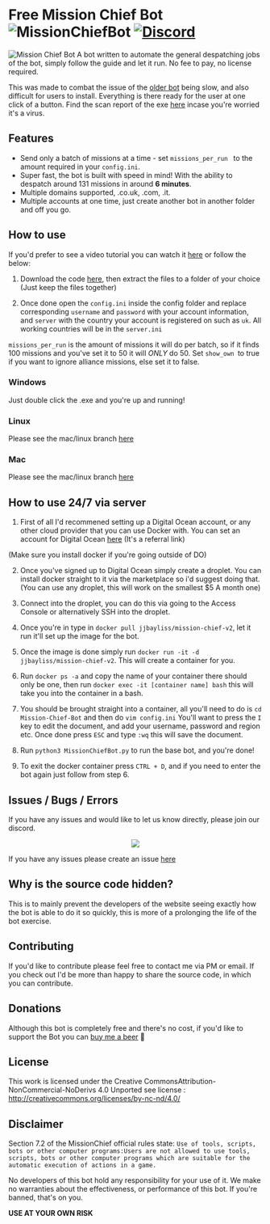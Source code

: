 # Free Mission Chief Bot ![MissionChiefBot](https://img.shields.io/github/v/release/jackbayliss/Mission-Chief-Bot.svg) [![Discord](https://img.shields.io/discord/703655404885901393.svg?label=Join%20Our%20Discord&logo=discord&logoColor=ffffff&color=7389D8&labelColor=6A7EC2)](https://discord.gg/Kp8PtPK)
![Mission Chief Bot](https://camo.githubusercontent.com/7ebf2f540206248fc4ee737e4d6989d7c4f9920e/68747470733a2f2f692e696d6775722e636f6d2f645a52336e686d2e676966)
A bot written to automate the general despatching jobs of the bot, simply follow the guide and let it run. No fee to pay, no license required.


This was made to combat the issue of the [older bot](https://github.com/codesidian/Python-MissionChiefBot) being slow, and also difficult for users to install. Everything is there ready for the user at one click of a button.
Find the scan report of the exe [here](https://www.virustotal.com/gui/file-analysis/ODM5NDNhYjMzNjgwNjI0MDQ2ZDcwNTE4ODZkOTIzNjM6MTU4Nzc3NzYwMQ==/detection) incase you're worried it's a virus. 

## Features
- Send only a batch of missions at a time - set `missions_per_run ` to the amount required in your `config.ini`.
- Super fast, the bot is built with speed in mind! With the ability to despatch around 131 missions in around **6 minutes**.
- Multiple domains supported, .co.uk, .com, .it.
- Multiple accounts at one time, just create another bot in another folder and off you go.


## How to use
If you'd prefer to see a video tutorial you can watch it [here](https://www.youtube.com/watch?v=9adxIIqONTw) or follow the below:

1. Download the code [here](https://github.com/jackbayliss/Mission-Chief-Bot/archive/master.zip), then extract the files to a folder of your choice (Just keep the files together)

2. Once done open the `config.ini` inside the config folder and replace corresponding `username` and `password` with your account information, and `server` with the country  your account is registered on such as `uk`. All working countries will be in the `server.ini`

`missions_per_run` is the amount of missions it will do per batch, so if it finds 100 missions and you've set it to 50 it will *ONLY* do 50. Set `show_own `to true if you want to ignore alliance missions, else set it to false.


### Windows
Just double click the .exe and you're up and running!

### Linux
Please see the mac/linux branch [here](https://github.com/jackbayliss/Mission-Chief-Bot/tree/mac)
 
 ### Mac
Please see the mac/linux branch [here](https://github.com/jackbayliss/Mission-Chief-Bot/tree/mac)


## How to use 24/7 via server

1. First of all I'd recommened setting up a Digital Ocean account, or any other cloud provider that you can use Docker with. You can set an account for Digital Ocean [here](https://m.do.co/c/741cf5923606) (It's a referral link)

(Make sure you install docker if you're going outside of DO)

2. Once you've signed up to Digital Ocean simply create a droplet. You can install docker straight to it via the marketplace so i'd suggest doing that. (You can use any droplet, this will work on the smallest $5 A month one)

3. Connect into the droplet, you can do this via going to the Access Console or alternatively SSH into the droplet.

4. Once you're in type in `docker pull jjbayliss/mission-chief-v2`, let it run it'll set up the image for the bot. 
 
5. Once the image is done simply run `docker run -it -d jjbayliss/mission-chief-v2`. This will create a container for you.

6. Run `docker ps -a` and copy the name of your container there should only be one, then run `docker exec -it [container name] bash` this will take you into the container in a bash.

7. You should be brought straight into a container, all you'll need to do is `cd Mission-Chief-Bot` and then do `vim config.ini` 
You'll want to press the `I` key to edit the document, and add your username, password and region etc. Once done press `ESC` and type `:wq` this will save the document.

8. Run `python3 MissionChiefBot.py` to run the base bot, and you're done!

9. To exit the docker container press `CTRL + D`, and if you need to enter the bot again just follow from step 6.

## Issues / Bugs / Errors

If you have any issues and would like to let us know directly, please join our discord.
<p align="center">
  <a href="https://discord.gg/Kp8PtPK">
    <img src="https://discordapp.com/api/guilds/703655404885901393/widget.png?style=banner2" />
  </a>
</p>

If you have any issues please create an issue [here](https://github.com/codesidian/Python-MissionChiefBot/issues)

## Why is the source code hidden?
This is to mainly prevent the developers of the website seeing exactly how the bot is able to do it so quickly, this is more of a prolonging the life of the bot exercise. 

## Contributing

If you'd like to contribute please feel free to contact me via PM or email. If you check out I'd be more than happy to share the source code, in which you can contribute.

## Donations
Although this bot is completely free and there's no cost, if you'd like to support the Bot you can [buy me a beer](https://www.paypal.me/jackbaylissdev) :beer:

## License

This work is licensed under the Creative CommonsAttribution-NonCommercial-NoDerivs 4.0 Unported see license : http://creativecommons.org/licenses/by-nc-nd/4.0/



## Disclaimer
Section 7.2 of the MissionChief official rules state:
`Use of tools, scripts, bots or other computer programs:Users are not allowed to use tools, scripts, bots or other computer programs which are suitable for the automatic execution of actions in a game.`

No developers of this bot hold any responsibility for your use of it. We make no warranties about the effectiveness, or performance of this bot. If you're banned, that's on you. 

**USE AT YOUR OWN RISK**
